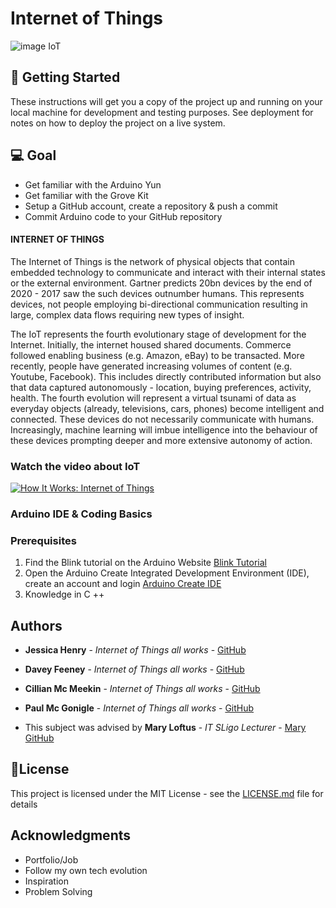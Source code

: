 # Internet of Things 

![image IoT](https://github.com/henry-jessica/IoT_Project/blob/main/IoTS.png)


## 🚀 Getting Started

These instructions will get you a copy of the project up and running on your local machine for development and testing purposes. See deployment for notes on how to deploy the project on a live system.


## 💻 Goal 
 * Get familiar with the Arduino Yun 
 * Get familiar with the Grove Kit
 * Setup a GitHub account, create a repository & push a commit
* Commit Arduino code to your GitHub repository


#### INTERNET OF THINGS

The Internet of Things is the network of physical objects that contain embedded technology to communicate and interact with their internal states or the external environment. Gartner predicts 20bn devices by the end of 2020 - 2017 saw the such devices outnumber humans. This represents devices, not people employing bi-directional communication resulting in large, complex data flows requiring new types of insight.

The IoT represents the fourth evolutionary stage of development for the Internet. Initially, the internet housed shared documents. Commerce followed enabling business 
(e.g. Amazon, eBay) to be transacted. More recently, people have generated increasing volumes of content (e.g. Youtube, Facebook). This includes directly contributed information but also that data captured autonomously - location, buying preferences, activity, health. The fourth evolution will represent a virtual tsunami of data as everyday objects (already, televisions, cars, phones) become intelligent and connected. These devices do not necessarily communicate with humans. Increasingly, machine learning will imbue intelligence into the behaviour of these devices prompting deeper and more extensive autonomy of action.

### Watch the video about IoT

[![How It Works: Internet of Things](http://img.youtube.com/vi/QSIPNhOiMoE/0.jpg)](http://www.youtube.com/watch?v=QSIPNhOiMoE "more about")


### Arduino IDE & Coding Basics

### Prerequisites
 1.	Find the Blink tutorial on the Arduino Website [Blink Tutorial](https://www.arduino.cc/en/Tutorial/BuiltInExamples/Blink) 
 2.	Open the Arduino Create Integrated Development Environment (IDE), create an account and login [Arduino Create IDE](https://create.arduino.cc/editor)
 3. Knowledge in C ++

## Authors

* **Jessica Henry** - *Internet of Things all works* - [GitHub](https://github.com/henry-jessica)
* **Davey Feeney** - *Internet of Things all works* - [GitHub](https://github.com/Davey-Feeney18)
* **Cillian Mc Meekin** - *Internet of Things all works* - [GitHub](https://github.com/CMcMeekin2002)
* **Paul Mc Gonigle** - *Internet of Things all works* - [GitHub](https://github.com/goniglep57)


* This subject was advised by **Mary Loftus** -  *IT SLigo Lecturer* - [Mary GitHub](https://github.com/marloft)  


## 📝License

This project is licensed under the MIT License - see the [LICENSE.md](LICENSE.md) file for details

## Acknowledgments

* Portfolio/Job 
* Follow my own tech evolution 
* Inspiration
* Problem Solving 





